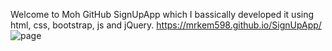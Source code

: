 Welcome to Moh GitHub SignUpApp which I bassically developed it using html, css, bootstrap, js and jQuery.
                    https://mrkem598.github.io/SignUpApp/
![page](https://cloud.githubusercontent.com/assets/23619819/24044706/d866e55e-0af2-11e7-945a-70f96b34627e.jpg)

